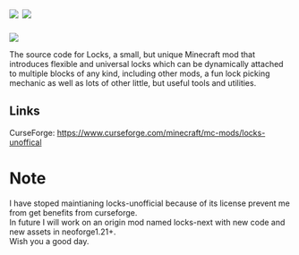 # [![](http://cf.way2muchnoise.eu/full_1128357_downloads.svg)](https://www.curseforge.com/minecraft/mc-mods/locks-unoffical) [![](http://cf.way2muchnoise.eu/versions/1128357.svg)](https://www.curseforge.com/minecraft/mc-mods/locks-unoffical)
![](http://i.imgur.com/M8Np4IB.png)

The source code for Locks, a small, but unique Minecraft mod that introduces flexible and universal locks which can be dynamically attached to multiple blocks of any kind, including other mods, a fun lock picking mechanic as well as lots of other little, but useful tools and utilities.

## Links
CurseForge: https://www.curseforge.com/minecraft/mc-mods/locks-unoffical  

# Note  
I have stoped maintianing locks-unofficial because of its license prevent me from get benefits from curseforge.  
In future I will work on an origin mod named locks-next with new code and new assets in neoforge1.21+.  
Wish you a good day.
